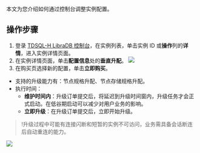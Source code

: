 
本文为您介绍如何通过控制台调整实例配置。

## 操作步骤
1. 登录 [TDSQL-H LibraDB 控制台](https://console.cloud.tencent.com/txln/instance)，在实例列表，单击实例 ID 或**操作**列的**详情**，进入实例详情页面。
2. 在实例详情页面，单击**配置信息**处的**垂直升配**。
   ![](https://qcloudimg.tencent-cloud.cn/raw/51324631de977ab0dcbde709dae30018.png)
3. 在购买页选择新的配置，单击**立即购买**。	
 - 支持的升级能力有：节点规格升配、节点存储规格升配。
 - 执行时间：
    - **维护时间内**：升级订单提交后，将延迟到升级时间窗内，升级任务才会正式启动。在低谷期启动可以减少对用户业务的影响。
    - **立即升级**：在升级订单提交后，立即开始升级。
 >!升级过程中可能有连接闪断和短暂的实例不可访问，业务需具备会话断连后自动重连的能力。
 >

 ![](https://qcloudimg.tencent-cloud.cn/raw/cdabcdef91fa9f962be24ebb745ce169.png)

